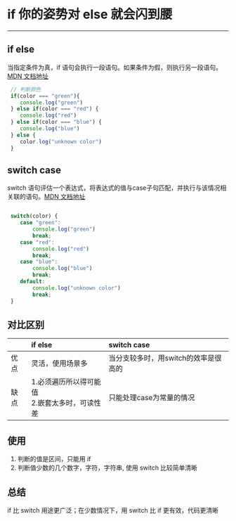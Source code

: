 # if 你的姿势对 else 就会闪到腰

*****

## if else
当指定条件为真，if 语句会执行一段语句。如果条件为假，则执行另一段语句。<a target = "blank"  href="https://developer.mozilla.org/zh-CN/docs/Web/JavaScript/Reference/Statements/if...else">MDN 文档地址</a>

``` javascript
 // 判断颜色
 if(color === "green"){
    console.log("green")
 } else if(color === "red") {
    console.log("red")
 } else if(color === "blue") {
    console.log("blue")
 } else {
    color.log("unknown color")
 }
 ```


## switch case
switch 语句评估一个表达式，将表达式的值与case子句匹配，并执行与该情况相关联的语句。<a target = "blank"  href="https://developer.mozilla.org/zh-CN/docs/Web/JavaScript/Reference/Statements/switch">MDN 文档地址</a>

``` javascript

 switch(color) {
    case "green":
        console.log("green")
        break;
    case "red":
        console.log("red")
        break;
    case "blue":
        console.log("blue")
        break;
    default:
        console.log("unknown color")
        break;
 }

```

## 对比区别
|        |  if else   | switch case  |
|  ----  |  :----  | :----  |
|  优点  | 灵活，使用场景多  | 当分支较多时，用switch的效率是很高的 |
|  缺点  | 1.必须遍历所以得可能值 <br> 2.嵌套太多时，可读性差  | 只能处理case为常量的情况 |


## 使用
1. 判断的值是区间，只能用 if
2. 判断值少数的几个数字，字符，字符串, 使用 switch 比较简单清晰


## 总结
if 比 switch 用途更广泛；在少数情况下，用 switch 比 if 更有效，代码更清晰
